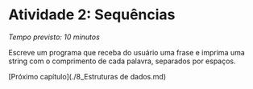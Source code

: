 # Atividade 2: Sequências

*Tempo previsto: 10 minutos*

Escreve um programa que receba do usuário uma frase e imprima uma string com o comprimento de cada palavra, separados por espaços.
<br>


[Próximo capítulo](./8_Estruturas de dados.md)  